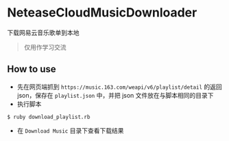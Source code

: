 # NeteaseCloudMusicDownloader
下载网易云音乐歌单到本地

> 仅用作学习交流
## How to use

- 先在网页端抓到 `https://music.163.com/weapi/v6/playlist/detail` 的返回 json，保存在 `playlist.json` 中，并把 json 文件放在与脚本相同的目录下
- 执行脚本
```shell
$ ruby download_playlist.rb
```
- 在 `Download Music` 目录下查看下载结果
